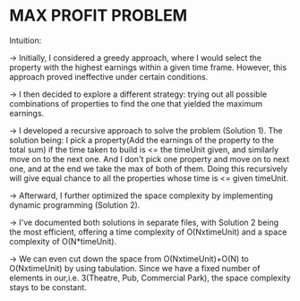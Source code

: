 # MAX PROFIT PROBLEM


Intuition: 


-> Initially, I considered a greedy approach, where I would select the property with the highest earnings within a given time frame. However, this approach proved ineffective under certain conditions.

-> I then decided to explore a different strategy: trying out all possible combinations of properties to find the one that yielded the maximum earnings.

-> I developed a recursive approach to solve the problem (Solution 1). The solution being: I pick a property(Add the earnings of the property to the total sum) if the time taken to build is <= the timeUnit given, and similarly move on to the next one. And I don't pick one property and move on to next one, and at the end we take the max of both of them. Doing this recursively will give equal chance to all the properties whose time is <= given timeUnit. 

-> Afterward, I further optimized the space complexity by implementing dynamic programming (Solution 2).

-> I've documented both solutions in separate files, with Solution 2 being the most efficient, offering a time complexity of O(NxtimeUnit) and a space complexity of O(N*timeUnit).

-> We can even cut down the space from O(NxtimeUnit)+O(N) to O(NxtimeUnit) by using tabulation. Since we have a fixed number of elements in our,i.e. 3(Theatre, Pub, Commercial Park), the space complexity stays to be constant.
